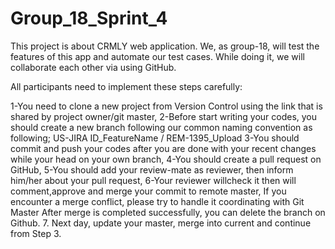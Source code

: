 # Group_18_Sprint_4

This project is about CRMLY web application. We, as group-18, will test the features of this app and automate our test cases. While doing it, we will collaborate each other via using GitHub. 

All participants need to implement these steps carefully:

1-You need to clone a new project from Version Control using the link that is shared by project owner/git master,
2-Before start writing your codes, you should create a new branch following our common naming convention as following;
US-JIRA ID_FeatureName / REM-1395_Upload
3-You should commit and push your codes after you are done with your recent changes while your head on your own branch,
4-You should create a pull request on GitHub,
5-You should add your review-mate as reviewer, then inform him/her about your pull request,
6-Your reviewer willcheck it then will comment,approve and merge your commit to remote master, 
If you encounter a merge conflict, please try to handle it coordinating with Git Master
After merge is completed successfully, you can delete the branch on Github.
7. Next day, update your master, merge into current and continue from Step 3.
